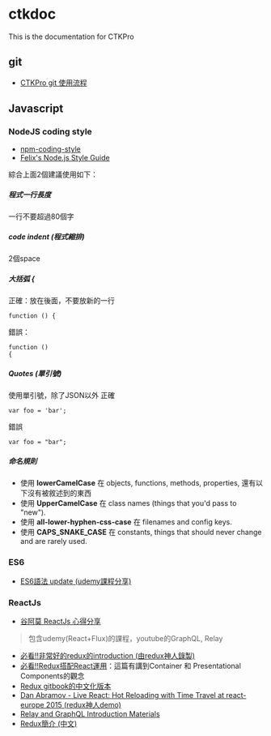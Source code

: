 # ctkdoc
This is the documentation for CTKPro

## git
- [CTKPro git 使用流程](https://github.com/ctkpro/ctkdoc/blob/master/git/git.md)

## Javascript

### NodeJS coding style
- [npm-coding-style](https://docs.npmjs.com/misc/coding-style)
- [Felix's Node.js Style Guide](http://nodeguide.com/style.html)

<a name="ctkproJsCodingStyle"/>
綜合上面2個建議使用如下：

##### 程式一行長度
一行不要超過80個字

##### code indent (程式縮排)
2個space
  
##### 大括弧 **{**
正確：放在後面，不要放新的一行

```
function () {
```

錯誤：

```
function ()
{
```

##### Quotes (單引號)
使用單引號，除了JSON以外
正確

```
var foo = 'bar';
```

錯誤

```
var foo = "bar";
```

##### 命名規則
- 使用 **lowerCamelCase** 在 objects, functions, methods, properties, 還有以下沒有被敘述到的東西
- 使用 **UpperCamelCase** 在 class names (things that you'd pass to "new").
- 使用 **all-lower-hyphen-css-case** 在 filenames and config keys.
- 使用 **CAPS_SNAKE_CASE** 在 constants, things that should never change and are rarely used.

### ES6
- [ES6語法 update (udemy課程分享)](https://docs.google.com/document/d/19ZutRGjnaNQRyRhmkwNnowRTKbpKjYx9h4xtGdxNVhA/edit)

### ReactJs
- [谷阿莫 ReactJs 心得分享](https://docs.google.com/presentation/d/1POeCgM8PEGUTV88zq0xAF93FMIVABiI3J1MfvWJsn3I/edit?usp=sharing)  

>  包含udemy(React+Flux)的課程，youtube的GraphQL, Relay  

- [必看!!非常好的redux的introduction (由redux神人錄製)](https://egghead.io/lessons/javascript-redux-the-single-immutable-state-tree)
- [必看!!Redux搭配React運用](http://chentsulin.github.io/redux/docs/basics/UsageWithReact.html)：這篇有講到Container 和 Presentational Components的觀念
- [Redux gitbook的中文化版本](http://chentsulin.github.io/redux/docs/advanced/index.html)
- [Dan Abramov - Live React: Hot Reloading with Time Travel at react-europe 2015 (redux神人demo)](https://www.youtube.com/watch?v=xsSnOQynTHs)
- [Relay and GraphQL Introduction Materials](https://quip.com/oLxzA1gTsJsE)
- [Redux簡介 (中文)](http://huli.logdown.com/posts/294037-javascript-redux-basic-tutorial)